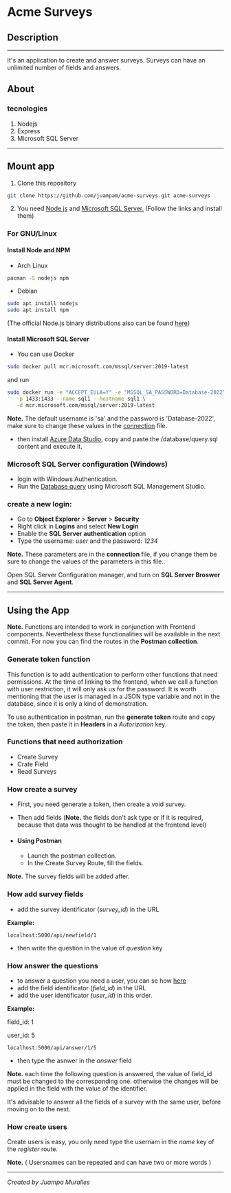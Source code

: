 # Acme Surveys
## Description
---

It's an application to create and answer surveys. Surveys can have an unlimited number of fields and answers.
## About
### tecnologies
1. Nodejs
2. Express
3. Microsoft SQL Server

---
## Mount app
1. Clone this repository
```bash
git clone https://github.com/juampam/acme-surveys.git acme-surveys
```
2. You need [Node js](https://nodejs.org/es/download/) and [Microsoft SQL Server.](https://www.microsoft.com/es-es/sql-server/sql-server-downloads)
(Follow the links and install them)
### For GNU/Linux
#### Install Node and NPM
- Arch Linux
```bash
pacman -S nodejs npm
```
- Debian
```bash
sudo apt install nodejs
sudo apt install npm
```
(The official Node.js binary distributions also can be found [here](https://github.com/nodesource/distributions/blob/master/README.md))
#### Install Microsoft SQL Server
- You can use Docker
```bash
sudo docker pull mcr.microsoft.com/mssql/server:2019-latest 
```
and run
```bash
sudo docker run -e "ACCEPT_EULA=Y" -e "MSSQL_SA_PASSWORD=Database-2022" \
   -p 1433:1433 --name sql1 --hostname sql1 \
   -d mcr.microsoft.com/mssql/server:2019-latest
```

**Note.** The default username is 'sa' and the password is 'Database-2022', make sure to change these values in the 
[connection](https://github.com/juampam/acme-surveys/blob/master/database/connection.js) file.
- then install [Azure Data Studio](https://docs.microsoft.com/en-us/sql/azure-data-studio/download-azure-data-studio?view=sql-server-ver15o), copy and paste the /database/query.sql content and execute it.
### Microsoft SQL Server configuration (Windows)
- login with Windows Authentication.
- Run the [Database query](https://github.com/juampam/acme-surveys/blob/master/database/create.sql) using Microsoft SQL Management Studio.
### create a new login:
- Go to **Object Explorer** > **Server** > **Security**    
- Right click in **Logins** and select **New Login**
- Enable the **SQL Server authentication** option
- Type the username: *user* and the password: *1234*

**Note.** These parameters are in the **connection** file, if you change them be sure to change the values ​​of the parameters in this file..

Open SQL Server Configuration manager, and turn on **SQL Server Broswer** and **SQL Server Agent**.

---

## Using the App
**Note.** Functions are intended to work in conjunction with Frontend components. Nevertheless these functionalities will be available in the next commit. For now you can find the routes in the **Postman collection**.

### Generate token function
This function is to add authentication to perform other functions that need permissions. At the time of linking to the frontend, when we call a function with user restriction, it will only ask us for the password. It is worth mentioning that the user is managed in a JSON type variable and not in the database, since it is only a kind of demonstration.

To use authentication in postman, run the **generate token** route and copy the token, then paste it in **Headers** in a *Autorization* key.

### Functions that need authorization
- Create Survey
- Crate Field
- Read Surveys
### How create a survey
- First, you need generate a token, then create a void survey.
- Then add fields (**Note.** the fields don't ask type or if it is required, because that data was thought to be handled at the frontend level)

 - #### Using Postman
      - Launch the postman collection.
      - In the Create Survey Route, fill the fields.

**Note.** The survey fields will be added after.
### How add survey fields
- add the survey identificator (*survey_id*) in the URL

**Example:**
```
localhost:5000/api/newfield/1
```
- then write the question in the value of *question* key

### How answer the questions
- to answer a question you need a user, you can se how [here](#how-create-users)
- add the field identificator (*field_id*) in the URL
- add the user identificator (*user_id*) in this order.

**Example:**

field_id: 1

user_id: 5
```
localhost:5000/api/answer/1/5
```
- then type the asnwer in the *answer* field

**Note.** each time the following question is answered, the value of field_id must be changed to the corresponding one. otherwise the changes will be applied in the field with the value of the identifier.

It's advisable to answer all the fields of a survey with the same user, before moving on to the next.


### How create users
Create users is easy, you only need type the usernam in the *name* key of the *register* route.

**Note.** ( Usersnames can be repeated and can have two or more words )

-----

*Created by Juampa Muralles*

